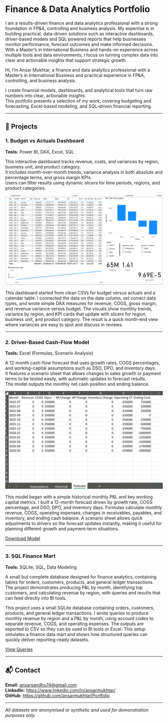 # Finance & Data Analytics Portfolio

I am a results-driven finance and data analytics professional with a strong foundation in FP&A, controlling and business analysis. My expertise is in building practical, data-driven solutions such as interactive dashboards, driver-based models and SQL powered reports that help businesses monitor performance, forecast outcomes and make informed decisions. With a Master’s in International Business and hands-on experience across multiple tools and data environments, I focus on turning complex data into clear and actionable insights that support strategic growth.

Hi, I’m Ansar Mukhtar, a finance and data analytics professional with a Master’s in International Business and practical experience in FP&A, controlling, and business analysis.  

I create financial models, dashboards, and analytical tools that turn raw numbers into clear, actionable insights.  
This portfolio presents a selection of my work, covering budgeting and forecasting, Excel-based modeling, and SQL-driven financial reporting.

---

## 📂 Projects

### 1. Budget vs Actuals Dashboard  
**Tools:** Power BI, DAX, Excel, SQL  

This interactive dashboard tracks revenue, costs, and variances by region, business unit, and product category.  
It includes month-over-month trends, variance analysis in both absolute and percentage terms, and gross margin KPIs.  
Users can filter results using dynamic slicers for time periods, regions, and product categories.

![BvA Dashboard](Assets/bva_dashboard_Screenshort.png)  

This dashboard started from clean CSVs for budget versus actuals and a calendar table. I connected the data on the date column, set correct data types, and wrote simple DAX measures for revenue, COGS, gross margin, and revenue variance versus budget. The visuals show monthly trends, variance by region, and KPI cards that update with slicers for region, business unit, and product category. The result is a quick month‑end view where variances are easy to spot and discuss in reviews.


---

### 2. Driver-Based Cash-Flow Model  
**Tools:** Excel (Formulas, Scenario Analysis)  

A 12-month cash-flow forecast that uses growth rates, COGS percentages, and working-capital assumptions such as DSO, DPO, and inventory days.  
It features a scenario sheet that allows changes in sales growth or payment terms to be tested easily, with automatic updates to forecast results.  
The model outputs the monthly net cash position and ending balance.

![Cash-Flow Model](Assets/cashflow_model_screenshot.png)  

This model began with a simple historical monthly P&L and key working capital metrics. I built a 12-month forecast driven by growth rate, COGS percentage, and DSO, DPO, and inventory days. Formulas calculate monthly revenue, COGS, operating expenses, changes in receivables, payables, and inventory, and ending cash balance. A scenario sheet allows quick adjustments to drivers so the forecast updates instantly, making it useful for planning different growth and payment-term situations.


[Download Model](Projects/cashflow_excel/driver_based_cashflow_model.xlsx)

---

### 3. SQL Finance Mart  
**Tools:** SQLite, SQL, Data Modeling  

A small but complete database designed for finance analytics, containing tables for orders, customers, products, and general ledger transactions.  
The project demonstrates producing P&L by month, identifying top customers, and calculating revenue by region, with queries and results that can feed directly into BI tools.

This project uses a small SQLite database containing orders, customers, products, and general ledger transactions. I wrote queries to produce monthly revenue by region and a P&L by month, using account codes to separate revenue, COGS, and operating expenses. The outputs are exported to CSV so they can be used in BI tools or Excel. This setup simulates a finance data mart and shows how structured queries can quickly deliver reporting-ready datasets.


[View Queries](Projects/sql_finance_mart)

---

## 📬 Contact
**Email:** ansarsandhu74@gmail.com  
**LinkedIn:** https://www.linkedin.com/in/ansarmukhtar/  
**GitHub:** https://github.com/ansarmukhtar/Portfolio  

---

*All datasets are anonymised or synthetic and used for demonstration purposes only.*
